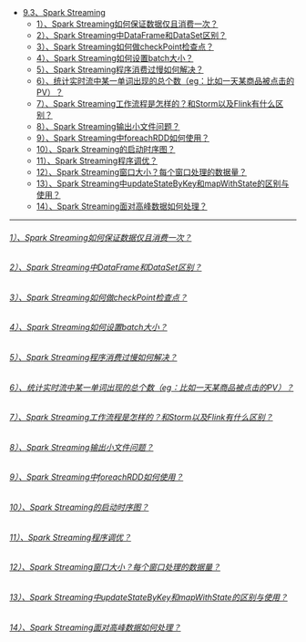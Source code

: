 * [9.3、Spark Streaming](bigdata-project/src/main/doc/sparkstreaming.md)
    - [1）、Spark Streaming如何保证数据仅且消费一次？]()
    - [2）、Spark Streaming中DataFrame和DataSet区别？]()
    - [3）、Spark Streaming如何做checkPoint检查点？]()
    - [4）、Spark Streaming如何设置batch大小？]()
    - [5）、Spark Streaming程序消费过慢如何解决？]()
    - [6）、统计实时流中某一单词出现的总个数（eg：比如一天某商品被点击的PV）？]()
    - [7）、Spark Streaming工作流程是怎样的？和Storm以及Flink有什么区别？]()
    - [8）、Spark Streaming输出小文件问题？]()
    - [9）、Spark Streaming中foreachRDD如何使用？]()
    - [10）、Spark Streaming的启动时序图？]()
    - [11）、Spark Streaming程序调优？]()
    - [12）、Spark Streaming窗口大小？每个窗口处理的数据量？]()
    - [13）、Spark Streaming中updateStateByKey和mapWithState的区别与使用？]()
    - [14）、Spark Streaming面对高峰数据如何处理？]()

---
###### [1）、Spark Streaming如何保证数据仅且消费一次？]()
###### [2）、Spark Streaming中DataFrame和DataSet区别？]()
###### [3）、Spark Streaming如何做checkPoint检查点？]()
###### [4）、Spark Streaming如何设置batch大小？]()
###### [5）、Spark Streaming程序消费过慢如何解决？]()
###### [6）、统计实时流中某一单词出现的总个数（eg：比如一天某商品被点击的PV）？]()
###### [7）、Spark Streaming工作流程是怎样的？和Storm以及Flink有什么区别？]()
###### [8）、Spark Streaming输出小文件问题？]()
###### [9）、Spark Streaming中foreachRDD如何使用？]()
###### [10）、Spark Streaming的启动时序图？]()
###### [11）、Spark Streaming程序调优？]()
###### [12）、Spark Streaming窗口大小？每个窗口处理的数据量？]()
###### [13）、Spark Streaming中updateStateByKey和mapWithState的区别与使用？]()
###### [14）、Spark Streaming面对高峰数据如何处理？]()
